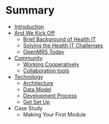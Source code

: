 # Summary

* [Introduction](README.md)
* [And We Kick Off](and_we_kick_off.md)
   * [Brief Background of Health IT](Kick_off/brief_background_of_health_it.md)
   * [Solving the Health IT Challenges](Kick_off/solving_the_health_it_challenges_our_responsemd.md)
   * [OpenMRS Today](Kick_off/openmrs_today.md)
* [Community](Community.md)
   * [Working Cooperatively](Community/workingCooperatively.md)
   * [Collaboration tools](Community/collaborationTools.md)
* [Technology](Technology.md)
   * [Architecture](Technology/architecture.md)
   * [Data Model](Technology/dataModel.md)
   * [Development Process](Technology/developmentProcess.md)
   * [Get Set Up](Technology/getSetUp.md)
* Case Study
   * Making Your First Module

